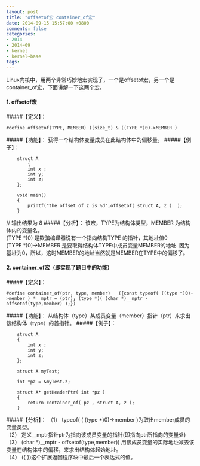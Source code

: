 ```yaml
---
layout: post
title: "offsetof宏 container_of宏"
date: 2014-09-15 15:57:00 +0800
comments: false
categories:
- 2014
- 2014~09
- kernel
- kernel~base
tags:
---
```

Linux内核中，用两个非常巧妙地宏实现了，一个是offsetof宏，另一个是container_of宏，下面讲解一下这两个宏。
#### 1.  offsetof宏
#####【定义】：
```
#define offsetof(TYPE, MEMBER) ((size_t) & ((TYPE *)0)->MEMBER )
```
#####【功能】： 获得一个结构体变量成员在此结构体中的偏移量。
#####【例子】：
``` 
	struct A 
		{ 
		int x ; 
		int y; 
		int z; 
	}; 

	void main() 
	{ 
		printf("the offset of z is %d",offsetof( struct A, z )  ); 
	} 
```
// 输出结果为 8 
#####【分析】：
该宏，TYPE为结构体类型，MEMBER 为结构体内的变量名。  
(TYPE *)0) 是欺骗编译器说有一个指向结构TYPE 的指针，其地址值0   
(TYPE *)0)->MEMBER 是要取得结构体TYPE中成员变量MEMBER的地址. 因为基址为0，所以，这时MEMBER的地址当然就是MEMBER在TYPE中的偏移了。
#### 2. container_of宏（即实现了题目中的功能）
#####【定义】：
```
#define container_of(ptr, type, member)   ({const typeof( ((type *)0)->member ) *__mptr = (ptr); (type *)( (char *)__mptr - offsetof(type,member) );})
```
#####【功能】：
从结构体（type）某成员变量（member）指针（ptr）来求出该结构体（type）的首指针。
#####【例子】：
```
	struct A 
	{ 
		int x ; 
		int y; 
		int z; 
	}; 
	 
	struct A myTest; 
	 
	int *pz = &myTest.z; 
	 
	struct A* getHeaderPtr( int *pz ) 
	{ 
		return container_of( pz , struct A, z ); 
	} 
```
#####【分析】：
（1） typeof( ( (type *)0)->member )为取出member成员的变量类型。  
（2） 定义__mptr指针ptr为指向该成员变量的指针(即指向ptr所指向的变量处)  
（3） (char *)__mptr - offsetof(type,member)) 用该成员变量的实际地址减去该变量在结构体中的偏移，来求出结构体起始地址。  
（4） ({ })这个扩展返回程序块中最后一个表达式的值。

